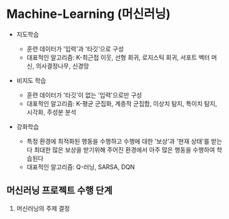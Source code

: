 # Machine-Learning (머신러닝)
+ 지도학습
  + 훈련 데이터가 '입력'과 '타깃'으로 구성
  + 대표적인 알고리즘: K-최근접 이웃, 선형 회귀, 로지스틱 회귀, 서포트 벡터 머신, 의사결정나무, 신경망

+ 비지도 학습
  + 훈련 데이터가 '타깃'이 없는 '입력'으로만 구성
  +  대표적인 알고리즘: K-평균 군집화, 계층적 군집합, 이상치 탐지, 특이치 탐지, 시각화, 주성분 분석

+ 강화학습
  + 특정 환경에 최적화된 행동을 수행하고 수행에 대한 '보상'과 '현재 상태'를 받는다 최대한 많은 보상을 받기위해 주어진 환경에서 아주 많은 행동을 수행하여 학습된다
  + 대표적인 알고리즘: Q-러닝, SARSA, DQN
## 머신러닝 프로젝트 수행 단계
1. 머신러닝의 주제 결정
